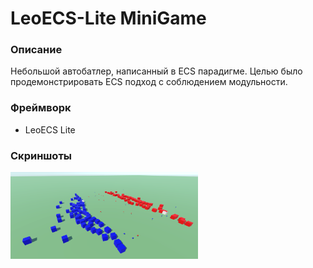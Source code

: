 # LeoECS-Lite MiniGame

### Описание
Небольшой автобатлер, написанный в ECS парадигме. Целью было продемонстрировать ECS подход с соблюдением модульности.

### Фреймворк
- LeoECS Lite

### Скриншоты
<img src="Assets/Resources/Screen.png" width="300">
